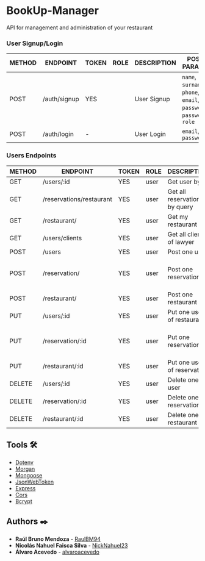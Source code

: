 # BookUp-Manager

API for management and administration of your restaurant

### User Signup/Login

METHOD | ENDPOINT         | TOKEN | ROLE | DESCRIPTION              | POST PARAMS                                                                                   | RETURNS
-------|------------------|-------|------|--------------------------|-----------------------------------------------------------------------------------------------|--------------------
POST   | /auth/signup     | YES   |      | User Signup              | `name`, `surname`, `phone`, `email`, `password`, `password`, `role` | `token`
POST   | /auth/login      | -     |      | User Login               | `email`, `password`                                             | `token`

### Users Endpoints

METHOD | ENDPOINT         | TOKEN | ROLE | DESCRIPTION              | POST PARAMS                                     | RETURNS
-------|------------------|-------|------|--------------------------|-------------------------------------------------|--------------------
GET    | /users/:id | YES | user | Get user by Id |  | `userById`
GET    | /reservations/restaurant | YES | user | Get all reservations by query |  | `[reservations Object]`
GET    | /restaurant/ | YES | user | Get my restaurant | | `[restaurant Object]` 
GET    | /users/clients | YES | user | Get all clients of lawyer |  | `[clients Object]`
POST    | /users | YES | user | Post one user | `name`, `surname`, `email`, `password` | `new user`
POST    | /reservation/ | YES | user | Post one reservation | `date`, `shift`, `hour`,`restaurant_id`,`table_id`,`customer_name`, `customer_phone`,`customer_email`, `people`, `notes`, `confirmed` | `new reservation Object`
POST    | /restaurant/ | YES | user | Post one restaurant | `name`, `direction`, `has_breakfast`, `has_lunch`,`has_dinner`,`owner_id`,`num_tables` | `new restaurant`
PUT     | /users/:id | YES | user | Put one user of restaurant | `userId`, `email`, `password` | `modified Object`
PUT     | /reservation/:id | YES | user | Put one reservation | `date`, `shift`, `hour`,`restaurant_id`,`table_id`,`customer_name`, `customer_phone`,`customer_email`, `people`, `notes`, `confirmed` | `modified Object`
PUT     | /restaurant/:id | YES | user | Put one user of reservation | `name`, `direction`, `has_breakfast`, `has_lunch`,`has_dinner`,`owner_id`,`num_tables` | `modified Object`
DELETE  | /users/:id | YES | user | Delete one user | `userId` | `delete user`
DELETE  | /reservation/:id | YES | user | Delete one reservation | `restaurantId` | `delete reservation`
DELETE  | /restaurant/:id | YES | user | Delete one restaurant | `restaurantId` | `delete restaurant`

## Tools 🛠️

* [Dotenv](https://www.npmjs.com/package/dotenv)
* [Morgan](https://www.npmjs.com/package/morgan)
* [Mongoose](https://www.npmjs.com/package/mongoose)
* [JsonWebToken](https://www.npmjs.com/package/jwt)
* [Express](https://www.npmjs.com/package/express)
* [Cors](https://www.npmjs.com/package/cors)
* [Bcrypt](https://www.npmjs.com/package/bcrypt)

## Authors ✒️

* **Raúl Bruno Mendoza** - [RaulBM94](https://github.com/RaulBM94)
* **Nicolás Nahuel Faisca Silva** - [NickNahuel23](https://github.com/NickNahuel23)
* **Álvaro Acevedo** - [alvaroacevedo](https://github.com/alvaroacevedo)
